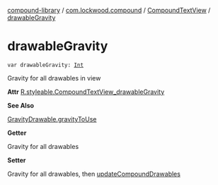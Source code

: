 [compound-library](../../index.md) / [com.lockwood.compound](../index.md) / [CompoundTextView](index.md) / [drawableGravity](./drawable-gravity.md)

# drawableGravity

`var drawableGravity: `[`Int`](https://kotlinlang.org/api/latest/jvm/stdlib/kotlin/-int/index.html)

Gravity for all drawables in view

**Attr**
[R.styleable.CompoundTextView_drawableGravity](#)

**See Also**

[GravityDrawable.gravityToUse](#)

**Getter**

Gravity for all drawables

**Setter**

Gravity for all drawables, then [updateCompoundDrawables](update-compound-drawables.md)

